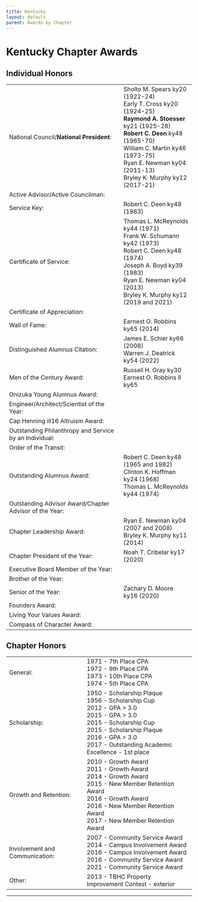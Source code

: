 ```yaml
---
title: Kentucky
layout: default
parent: Awards by Chapter
---
```


<link rel="stylesheet" href="{{ '/assets/css/by_chapter.css' | relative_url }}">

# Kentucky Chapter Awards

## Individual Honors

<table>
<tbody>
<tr>
<td>National Council/<b>National President</b>:</td>
<td>Sholto M. Spears ky20 (1922-24)
<br>Early T. Cross ky20 (1924-25)
<br><b>Raymond A. Stoesser</b> ky21 (1925-28)
<br><b>Robert C. Deen</b> ky48 (1965-70)
<br>William C. Martin ky46 (1973-75)
<br>Ryan E. Newman ky04 (2011-13)
<br>Bryley K. Murphy ky12 (2017-21)
</td></tr>

<tr>
<td>Active Advisor/Active Councilman:</td>
<td>
</td></tr>

<tr>
<td>Service Key:</td>
<td>Robert C. Deen ky48 (1983)
</td></tr>

<tr>
<td>Certificate of Service:</td>
<td>Thomas L. McReynolds ky44 (1971)
<br>Frank W. Schumann ky42 (1973)
<br>Robert C. Deen ky48 (1974)
<br>Joseph A. Boyd ky39 (1983)
<br>Ryan E. Newman ky04 (2013)
<br>Bryley K. Murphy ky12 (2019 and 2021)
</td></tr>

<tr>
<td>Certificate of Appreciation:</td>
<td>
</td></tr>

<tr>
<td>Wall of Fame:</td>
<td>Earnest O. Robbins ky65 (2014)
</td></tr>

<tr>
<td>Distinguished Alumnus Citation:</td>
<td>James E. Schier ky66 (2008)
<br>Warren J. Deatrick ky54 (2022)
</td></tr>

<tr>
<td>Men of the Century Award:</td>
<td>Russell H. Gray ky30
<br>Earnest O. Robbins II ky65
</td></tr>

<tr>
<td>Onizuka Young Alumnus Award:</td>
<td>
</td></tr>

<tr>
<td>Engineer/Architect/Scientist of the Year:</td>
<td>
</td></tr>

<tr>
<td>Cap Henning ill16 Altruism Award:</td>
<td>
</td></tr>

<tr>
<td>Outstanding Philanthropy and Service by an Individual:</td>
<td>
</td></tr>

<tr>
<td>Order of the Transit:</td>
<td>
</td></tr>

<tr>
<td>Outstanding Alumnus Award:</td>
<td>Robert C. Deen ky48 (1965 and 1982)
<br>Clinton K. Hoffman ky24 (1968)
<br>Thomas L. McReynolds ky44 (1974)
</td></tr>

<tr>
<td>Outstanding Advisor Award/Chapter Advisor of the Year:</td>
<td>
</td></tr>

<tr>
<td>Chapter Leadership Award:</td>
<td>Ryan E. Newman ky04 (2007 and 2008)
<br>Bryley K. Murphy ky11 (2014)
</td></tr>

<tr>
<td>Chapter President of the Year:</td>
<td>Noah T. Cribelar ky17 (2020)
</td></tr>

<tr>
<td>Executive Board Member of the Year:</td>
<td>
</td></tr>

<tr>
<td>Brother of the Year:</td>
<td>
</td></tr>

<tr>
<td>Senior of the Year:</td>
<td>Zachary D. Moore ky16 (2020)
</td></tr>

<tr>
<td>Founders Award:</td>
<td>
</td></tr>

<tr>
<td>Living Your Values Award:</td>
<td>
</td></tr>

<tr>
<td>Compass of Character Award:</td>
<td>
</td></tr>

</tbody>
</table>

## Chapter Honors

<table>
<tbody>
<tr>
<td>General:</td>
<td>1971 - 7th Place CPA
<br>1972 - 9th Place CPA
<br>1973 - 10th Place CPA
<br>1974 - 5th Place CPA
</td></tr>

<tr>
<td>Scholarship:</td>
<td>1950 - Scholarship Plaque
<br>1956 - Scholarship Cup
<br>2012 - GPA > 3.0
<br>2015 - GPA > 3.0
<br>2015 - Scholarship Cup
<br>2015 - Scholarship Plaque
<br>2016 - GPA > 3.0
<br>2017 - Outstanding Academic Excellence - 1st place
</td></tr>

<tr>
<td>Growth and Retention:</td>
<td>2010 - Growth Award
<br>2011 - Growth Award
<br>2014 - Growth Award
<br>2015 - New Member Retention Award
<br>2016 - Growth Award
<br>2016 - New Member Retention Award
<br>2017 - New Member Retention Award
</td></tr>

<tr>
<td>Involvement and Communication:</td>
<td>2007 - Community Service Award
<br>2014 - Campus Involvement Award
<br>2016 - Campus Involvement Award
<br>2016 - Community Service Award
<br>2021 - Community Service Award
</td></tr>

<tr>
<td>Other:</td>
<td>2013 - TBHC Property Improvement Contest - exterior
</td></tr>
</tbody>
</table>

---

